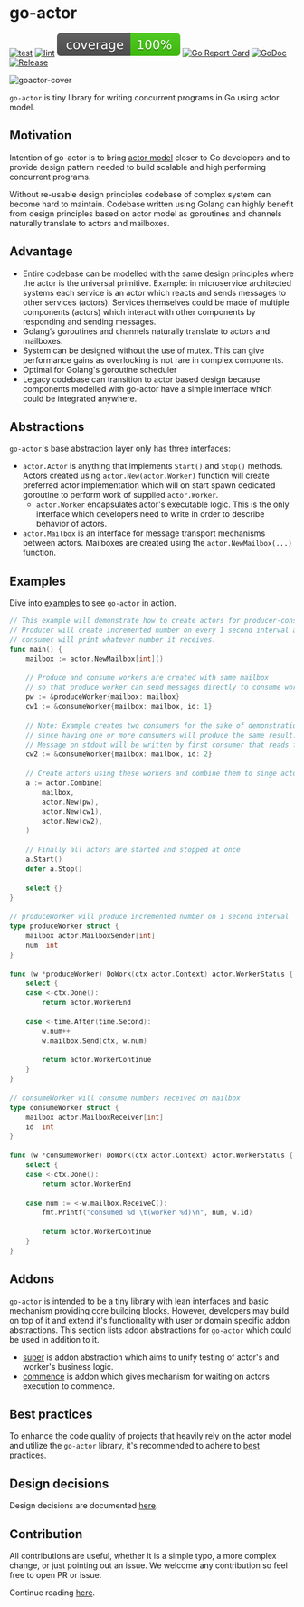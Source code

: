# go-actor

[![test](https://github.com/vladopajic/go-actor/actions/workflows/test.yml/badge.svg?branch=main)](https://github.com/vladopajic/go-actor/actions/workflows/test.yml)
[![lint](https://github.com/vladopajic/go-actor/actions/workflows/lint.yml/badge.svg?branch=main)](https://github.com/vladopajic/go-actor/actions/workflows/lint.yml)
[![coverage](https://raw.githubusercontent.com/vladopajic/go-actor/badges/.badges/main/coverage.svg)](./.testcoverage.yml)
[![Go Report Card](https://goreportcard.com/badge/github.com/vladopajic/go-actor?cache=v1)](https://goreportcard.com/report/github.com/vladopajic/go-actor)
[![GoDoc](https://godoc.org/github.com/vladopajic/go-actor?status.svg)](https://godoc.org/github.com/vladopajic/go-actor)
[![Release](https://img.shields.io/github/release/vladopajic/go-actor.svg?style=flat-square)](https://github.com/vladopajic/go-actor/releases/latest)

![goactor-cover](https://user-images.githubusercontent.com/4353513/185381081-2e2a07f3-c13a-4946-a250-b2cbe6588f60.png)

`go-actor` is tiny library for writing concurrent programs in Go using actor model.

## Motivation

Intention of go-actor is to bring [actor model](https://en.wikipedia.org/wiki/Actor_model) closer to Go developers and to provide design pattern needed to build scalable and high performing concurrent programs.

Without re-usable design principles codebase of complex system can become hard to maintain. Codebase written using Golang can highly benefit from design principles based on actor model as goroutines and channels naturally translate to actors and mailboxes.

## Advantage

- Entire codebase can be modelled with the same design principles where the actor is the universal primitive. Example: in microservice architected systems each service is an actor which reacts and sends messages to other services (actors). Services themselves could be made of multiple components (actors) which interact with other components by responding and sending messages.
- Golang’s goroutines and channels naturally translate to actors and mailboxes.
- System can be designed without the use of mutex. This can give performance gains as overlocking is not rare in complex components.
- Optimal for Golang's goroutine scheduler
- Legacy codebase can transition to actor based design because components modelled with go-actor have a simple interface which could be integrated anywhere.



## Abstractions

`go-actor`'s base abstraction layer only has three interfaces:

- `actor.Actor` is anything that implements `Start()` and `Stop()` methods. Actors created using `actor.New(actor.Worker)` function will create preferred actor implementation which will on start spawn dedicated goroutine to perform work of supplied `actor.Worker`.
  - `actor.Worker` encapsulates actor's executable logic. This is the only interface which developers need to write in order to describe behavior of actors.
- `actor.Mailbox` is an interface for message transport mechanisms between actors. Mailboxes are created using the `actor.NewMailbox(...)` function.


## Examples

Dive into [examples](https://github.com/vladopajic/go-actor-examples) to see `go-actor` in action.

```go
// This example will demonstrate how to create actors for producer-consumer use case.
// Producer will create incremented number on every 1 second interval and
// consumer will print whatever number it receives.
func main() {
	mailbox := actor.NewMailbox[int]()

	// Produce and consume workers are created with same mailbox
	// so that produce worker can send messages directly to consume worker
	pw := &produceWorker{mailbox: mailbox}
	cw1 := &consumeWorker{mailbox: mailbox, id: 1}

	// Note: Example creates two consumers for the sake of demonstration
	// since having one or more consumers will produce the same result. 
	// Message on stdout will be written by first consumer that reads from mailbox.
	cw2 := &consumeWorker{mailbox: mailbox, id: 2}

	// Create actors using these workers and combine them to singe actor
	a := actor.Combine(
		mailbox,
		actor.New(pw),
		actor.New(cw1),
		actor.New(cw2),
	)

	// Finally all actors are started and stopped at once
	a.Start()
	defer a.Stop()

	select {}
}

// produceWorker will produce incremented number on 1 second interval
type produceWorker struct {
	mailbox actor.MailboxSender[int]
	num  int
}

func (w *produceWorker) DoWork(ctx actor.Context) actor.WorkerStatus {
	select {
	case <-ctx.Done():
		return actor.WorkerEnd

	case <-time.After(time.Second):
		w.num++
		w.mailbox.Send(ctx, w.num)

		return actor.WorkerContinue
	}
}

// consumeWorker will consume numbers received on mailbox
type consumeWorker struct {
	mailbox actor.MailboxReceiver[int]
	id  int
}

func (w *consumeWorker) DoWork(ctx actor.Context) actor.WorkerStatus {
	select {
	case <-ctx.Done():
		return actor.WorkerEnd

	case num := <-w.mailbox.ReceiveC():
		fmt.Printf("consumed %d \t(worker %d)\n", num, w.id)

		return actor.WorkerContinue
	}
}
```

## Addons
`go-actor` is intended to be a tiny library with lean interfaces and basic mechanism providing core building blocks. However, developers may build on top of it and extend it's functionality with user or domain specific addon abstractions. This section lists addon abstractions for `go-actor` which could be used in addition to it. 

- [super](https://github.com/vladopajic/go-super-actor) is addon abstraction which aims to unify testing of actor's and worker's business logic.
- [commence](https://github.com/vladopajic/go-actor-commence) is addon which gives mechanism for waiting on actors execution to commence.

## Best practices

To enhance the code quality of projects that heavily rely on the actor model and utilize the `go-actor` library, it's recommended to adhere to [best practices](./docs/best_practices.md).

## Design decisions

Design decisions are documented [here](./docs/design_decisions.md).

## Contribution

All contributions are useful, whether it is a simple typo, a more complex change, or just pointing out an issue. We welcome any contribution so feel free to open PR or issue. 

Continue reading [here](./docs/contributing.md).
